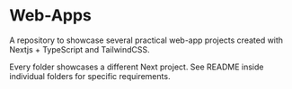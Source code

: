 # Web-Apps
A repository to showcase several practical web-app projects created with Nextjs + TypeScript and TailwindCSS. 

Every folder showcases a different Next project. See README inside individual folders for specific requirements.
